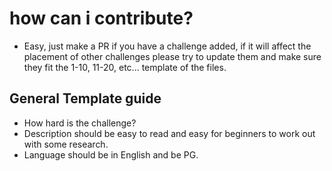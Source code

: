 # how can i contribute?

- Easy, just make a PR if you have a challenge added, if it will affect the placement of other challenges please try to update them and make sure they fit the  1-10, 11-20, etc... template of the files.

## General Template guide

- How hard is the challenge?
- Description should be easy to read and easy for beginners to work out with some research.
- Language should be in English and be PG.
